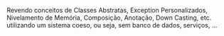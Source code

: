 Revendo conceitos de Classes Abstratas, Exception Personalizados, Nivelamento de Memória, Composição, Anotação, Down Casting, etc. utilizando um sistema coeso, ou seja, sem banco de dados, serviços, ...
